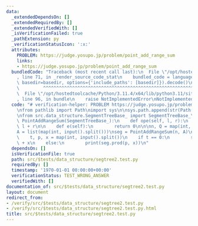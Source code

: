 ```yaml
---
data:
  _extendedDependsOn: []
  _extendedRequiredBy: []
  _extendedVerifiedWith: []
  _isVerificationFailed: true
  _pathExtension: py
  _verificationStatusIcon: ':x:'
  attributes:
    PROBLEM: https://judge.yosupo.jp/problem/point_add_range_sum
    links:
    - https://judge.yosupo.jp/problem/point_add_range_sum
  bundledCode: "Traceback (most recent call last):\n  File \"/opt/hostedtoolcache/Python/3.11.4/x64/lib/python3.11/site-packages/onlinejudge_verify/documentation/build.py\"\
    , line 71, in _render_source_code_stat\n    bundled_code = language.bundle(stat.path,\
    \ basedir=basedir, options={'include_paths': [basedir]}).decode()\n          \
    \         ^^^^^^^^^^^^^^^^^^^^^^^^^^^^^^^^^^^^^^^^^^^^^^^^^^^^^^^^^^^^^^^^^^^^^^^^^^^^^^^^^\n\
    \  File \"/opt/hostedtoolcache/Python/3.11.4/x64/lib/python3.11/site-packages/onlinejudge_verify/languages/python.py\"\
    , line 96, in bundle\n    raise NotImplementedError\nNotImplementedError\n"
  code: "# verification-helper: PROBLEM https://judge.yosupo.jp/problem/point_add_range_sum\n\
    \nfrom pathlib import Path\nimport sys\n\nsys.path.append(str(Path(__file__).resolve().parent.parent.parent.parent))\n\
    \nfrom src.data_structure.SegmentTreeBase_ import SegmentTreeBase_\n\n\nclass\
    \ PointAddRangeSum(SegmentTreeBase_):\n    def ope(self, l, r):\n        return\
    \ l + r\n\n    def e(self):\n        return 0\n\n\nn, Q = map(int, input().split())\n\
    A = list(map(int, input().split()))\nseg = PointAddRangeSum(n, A)\nfor _ in range(Q):\n\
    \    t, p, x = map(int, input().split())\n    if t == 0:\n        seg[p] = seg[p]\
    \ + x\n    else:\n        print(seg.prod(p, x))\n"
  dependsOn: []
  isVerificationFile: true
  path: src/$tests/data_structure/segtree2.test.py
  requiredBy: []
  timestamp: '1970-01-01 00:00:00+00:00'
  verificationStatus: TEST_WRONG_ANSWER
  verifiedWith: []
documentation_of: src/$tests/data_structure/segtree2.test.py
layout: document
redirect_from:
- /verify/src/$tests/data_structure/segtree2.test.py
- /verify/src/$tests/data_structure/segtree2.test.py.html
title: src/$tests/data_structure/segtree2.test.py
---
```

